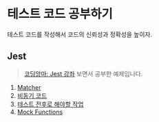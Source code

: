 # 테스트 코드 공부하기

테스트 코드를 작성해서 코드의 신뢰성과 정확성을 높이자.

## Jest

> [코딩앙마: Jest 강좌](https://youtu.be/g4MdUjxA-S4) 보면서 공부한 예제입니다.

1. [Matcher](./jest-tutorial/fn1.test.js)
2. [비동기 코드](./jest-tutorial/fn2.test.js)
3. [테스트 전후로 해야할 작업](./jest-tutorial/fn3.test.js)
4. [Mock Functions](./jest-tutorial/fn4.test.js)
